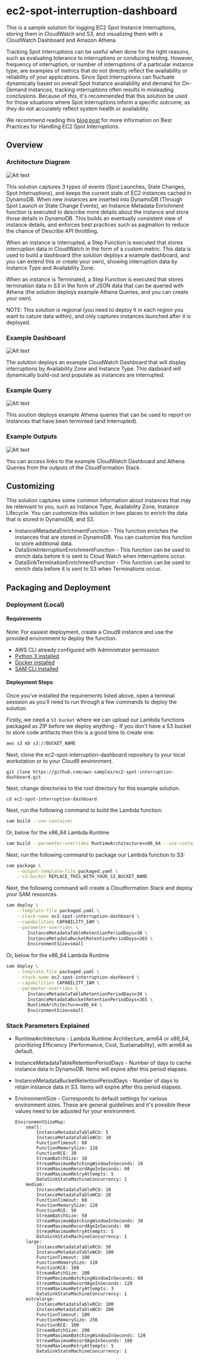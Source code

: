 # ec2-spot-interruption-dashboard

This is a sample solution for logging EC2 Spot Instance Interruptions, storing them in CloudWatch and S3, and visualizing them with a CloudWatch Dashboard and Amazon Athena.

Tracking Spot Interruptions can be useful when done for the right reasons, such as evaluating tolerance to interruptions or conducing testing. However, frequency of interruption, or number of interruptions of a particular instance type, are examples of metrics that do not directly reflect the availability or reliability of your applications. Since Spot Interruptions can fluctuate dynamically based on overall Spot Instance availability and demand for On-Demand Instances, tracking interruptions often results in misleading conclusions. Because of this, it's recommended that this solution be used for those situations where Spot Interruptions inform a specific outcome, as they do not accurately reflect system health or availability.

We recommend reading this [blog post](https://aws.amazon.com/blogs/compute/best-practices-for-handling-ec2-spot-instance-interruptions/) for more information on Best Practices for Handling EC2 Spot Interruptions.

## Overview

### Architecture Diagram
![Alt text](docs/diagram.png?raw=true "Diagram")

This solution captures 3 types of events (Spot Launches, State Changes, Spot Interruptions), and keeps the current state of EC2 instances cached in DynamoDB. When new instances are inserted into DynamoDB (Through Spot Launch or State Change Events), an Instance Metadata Enrichment function is executed to describe more details about the instance and store those details in DynamoDB. This builds an eventually consistent view of instance details, and enforces best practices such as pagination to reduce the chance of Describe API throttling.

When an instance is Interrupted, a Step Function is executed that stores interruption data in CloudWatch in the form of a custom metric. This data is used to build a dashboard (the solution deploys a example dashboard, and you can extend this or create your own), showing interruption data by Instance Type and Availability Zone.

When an instance is Terminated, a Step Function is executed that stores termination data in S3 in the form of JSON data that can be queried with Athena (the solution deploys example Athena Queries, and you can create your own).

NOTE: This solution is regional (you need to deploy it in each region you want to cature data within), and only captures instances launched after it is deployed. 

### Example Dashboard
![Alt text](docs/dashboard.png?raw=true "Dashboard")

The solution deploys an example CloudWatch Dashboard that will display interruptions by Availability Zone and Instance Type. This dasboard will dynamically build-out and populate as instances are interrupted.

### Example Query
![Alt text](docs/query.png?raw=true "Query")

This soution deploys example Athena queries that can be used to report on Instances that have been terminted (and Interrupted). 

### Example Outputs
![Alt text](docs/outputs.png?raw=true "Outputs")

You can access links to the example CloudWatch Dashboard and Athena Queries from the outputs of the CloudFormation Stack.

## Customizing

This solution captures some common information about instances that may be relenvant to you, such as Instance Type, Availability Zone, Instance Lifecycle. You can customize this solution in two places to enrich the data that is stored in DynamoDB, and S3. 

* InstanceMetadataEnrichmentFunction - This function enriches the instances that are stored in DynamoDB. You can customize this function to store additional data.
* DataSinkInterruptionEnrichmentFunction - This function can be used to enrich data before it is sent to Cloud
Watch when Interruptions occur.
* DataSinkTerminationEnrichmentFunction - This function can be used to enrich data before it is sent to S3 when Terminations occur.

## Packaging and Deployment

### Deployment (Local)

#### Requirements

Note: For easiest deployment, create a Cloud9 instance and use the provided environment to deploy the function.

* AWS CLI already configured with Administrator permission
* [Python 3 installed](https://www.python.org/downloads/)
* [Docker installed](https://www.docker.com/community-edition)
* [SAM CLI installed](https://docs.aws.amazon.com/serverless-application-model/latest/developerguide/serverless-sam-cli-install.html)

#### Deployment Steps

Once you've installed the requirements listed above, open a terminal sesssion as you'll need to run through a few commands to deploy the solution.

Firstly, we need a `S3 bucket` where we can upload our Lambda functions packaged as ZIP before we deploy anything - If you don't have a S3 bucket to store code artifacts then this is a good time to create one:

```bash
aws s3 mb s3://BUCKET_NAME
```
Next, clone the ec2-spot-interruption-dashboard repository to your local workstation or to your Cloud9 environment.

```
git clone https://github.com/aws-samples/ec2-spot-interruption-dashboard.git
```

Next, change directories to the root directory for this example solution.

```
cd ec2-spot-interruption-dashboard
```

Next, run the folllowing command to build the Lambda function:

```bash
sam build --use-container
```
Or, below for the x86_64 Lambda Runtime

```bash
sam build --parameter-overrides RuntimeArchitecture=x86_64 --use-container
```

Next, run the following command to package our Lambda function to S3:

```bash
sam package \
    --output-template-file packaged.yaml \
    --s3-bucket REPLACE_THIS_WITH_YOUR_S3_BUCKET_NAME
```

Next, the following command will create a Cloudformation Stack and deploy your SAM resources.

```bash
sam deploy \
    --template-file packaged.yaml \
    --stack-name ec2-spot-interruption-dashboard \
    --capabilities CAPABILITY_IAM \
    --parameter-overrides \
        InstanceMetadataTableRetentionPeriodDays=30 \
        InstanceMetadataBucketRetentionPeriodDays=365 \
        EnvironmentSize=small  
```
Or, below for the x86_64 Lambda Runtime

```bash
sam deploy \
    --template-file packaged.yaml \
    --stack-name ec2-spot-interruption-dashboard \
    --capabilities CAPABILITY_IAM \
    --parameter-overrides \
        InstanceMetadataTableRetentionPeriodDays=30 \
        InstanceMetadataBucketRetentionPeriodDays=365 \
        RuntimeArchitecture=x86_64 \
        EnvironmentSize=small
```

### Stack Parameters Explained

* RuntimeArchitecture - Lambda Runtime Architecture, arm64 or x86_64, prioritizing Efficiency (Performance, Cost, Sustainability), with arm64 as default.
* InstanceMetadataTableRetentionPeriodDays - Number of days to cache instance data in DynamoDB. Items will expire after this period elapses.
* InstanceMetadataBucketRetentionPeriodDays - Number of days to retain instance data in S3. Items will expire after this period elapses.
* EnvironmentSize -  Corresponds to default settings for various environment sizes. These are general guidelines and it's possible these values need to be adjusted for your environment.

    ```
    EnvironmentSizeMap: 
        small:
            InstanceMetadataTableRCU: 5
            InstanceMetadataTableWCU: 10
            FunctionTimeout: 60
            FunctionMemorySize: 128
            FunctionRCE: 20
            StreamBatchSize: 10
            StreamMaximumBatchingWindowInSeconds: 10
            StreamMaximumRecordAgeInSeconds: 60
            StreamMaximumRetryAttempts: 5
            DataSinkStateMachineConcurrency: 1
        medium:
            InstanceMetadataTableRCU: 10
            InstanceMetadataTableWCU: 20
            FunctionTimeout: 60
            FunctionMemorySize: 128
            FunctionRCE: 50
            StreamBatchSize: 50
            StreamMaximumBatchingWindowInSeconds: 30
            StreamMaximumRecordAgeInSeconds: 90
            StreamMaximumRetryAttempts: 5
            DataSinkStateMachineConcurrency: 1
        large:
            InstanceMetadataTableRCU: 50
            InstanceMetadataTableWCU: 100
            FunctionTimeout: 180
            FunctionMemorySize: 128
            FunctionRCE: 100
            StreamBatchSize: 100
            StreamMaximumBatchingWindowInSeconds: 60
            StreamMaximumRecordAgeInSeconds: 120
            StreamMaximumRetryAttempts: 3
            DataSinkStateMachineConcurrency: 1
        extralarge:
            InstanceMetadataTableRCU: 100
            InstanceMetadataTableWCU: 200
            FunctionTimeout: 180
            FunctionMemorySize: 256
            FunctionRCE: 100
            StreamBatchSize: 200
            StreamMaximumBatchingWindowInSeconds: 120
            StreamMaximumRecordAgeInSeconds: 180
            StreamMaximumRetryAttempts: 5
            DataSinkStateMachineConcurrency: 1
    ```